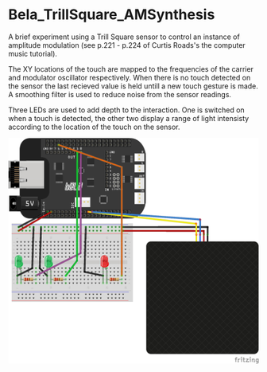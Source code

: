 # Bela_TrillSquare_AMSynthesis
A brief experiment using a Trill Square sensor to control an instance of amplitude modulation (see p.221 - p.224 of Curtis Roads's the computer music tutorial).

The XY locations of the touch are mapped to the frequencies of the carrier and modulator oscillator respectively. When there is no touch detected on the sensor the last recieved value is held untill a new touch gesture is made. A smoothing filter is used to reduce noise from the sensor readings.

Three LEDs are used to add depth to the interaction. One is switched on when a touch is detected, the other two display a range of light intensisty according to the location of the touch on the sensor.

![alt text](https://github.com/tomjamfos/Bela_TrillSquare_AMSynthesis/blob/main/bela_AM.jpg)

